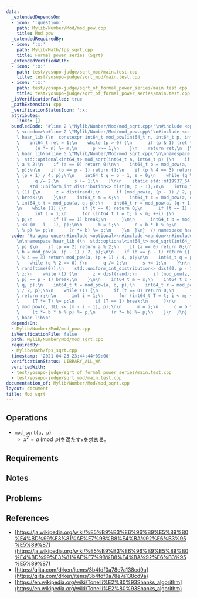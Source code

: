 ```yaml
---
data:
  _extendedDependsOn:
  - icon: ':question:'
    path: Mylib/Number/Mod/mod_pow.cpp
    title: Mod pow
  _extendedRequiredBy:
  - icon: ':x:'
    path: Mylib/Math/fps_sqrt.cpp
    title: Formal power series (Sqrt)
  _extendedVerifiedWith:
  - icon: ':x:'
    path: test/yosupo-judge/sqrt_mod/main.test.cpp
    title: test/yosupo-judge/sqrt_mod/main.test.cpp
  - icon: ':x:'
    path: test/yosupo-judge/sqrt_of_formal_power_series/main.test.cpp
    title: test/yosupo-judge/sqrt_of_formal_power_series/main.test.cpp
  _isVerificationFailed: true
  _pathExtension: cpp
  _verificationStatusIcon: ':x:'
  attributes:
    links: []
  bundledCode: "#line 2 \"Mylib/Number/Mod/mod_sqrt.cpp\"\n#include <optional>\n#include\
    \ <random>\n#line 2 \"Mylib/Number/Mod/mod_pow.cpp\"\n#include <cstdint>\n\nnamespace\
    \ haar_lib {\n  constexpr int64_t mod_pow(int64_t n, int64_t p, int64_t m) {\n\
    \    int64_t ret = 1;\n    while (p > 0) {\n      if (p & 1) (ret *= n) %= m;\n\
    \      (n *= n) %= m;\n      p >>= 1;\n    }\n    return ret;\n  }\n}  // namespace\
    \ haar_lib\n#line 5 \"Mylib/Number/Mod/mod_sqrt.cpp\"\n\nnamespace haar_lib {\n\
    \  std::optional<int64_t> mod_sqrt(int64_t a, int64_t p) {\n    if (p == 2) return\
    \ a % 2;\n    if (a == 0) return 0;\n\n    int64_t b = mod_pow(a, (p - 1) / 2,\
    \ p);\n\n    if (b == p - 1) return {};\n    if (p % 4 == 3) return mod_pow(a,\
    \ (p + 1) / 4, p);\n\n    int64_t q = p - 1, s = 0;\n    while (q % 2 == 0) {\n\
    \      q /= 2;\n      s += 1;\n    }\n\n    static std::mt19937_64 rand(time(0));\n\
    \    std::uniform_int_distribution<> dist(0, p - 1);\n\n    int64_t z;\n    while\
    \ (1) {\n      z = dist(rand);\n      if (mod_pow(z, (p - 1) / 2, p) == p - 1)\
    \ break;\n    }\n\n    int64_t m = s;\n    int64_t c = mod_pow(z, q, p);\n   \
    \ int64_t t = mod_pow(a, q, p);\n    int64_t r = mod_pow(a, (q + 1) / 2, p);\n\
    \n    while (1) {\n      if (t == 0) return 0;\n      if (t == 1) return r;\n\n\
    \      int i = 1;\n      for (int64_t T = t; i < m; ++i) {\n        (T *= T) %=\
    \ p;\n        if (T == 1) break;\n      }\n\n      int64_t b = mod_pow(c, 1LL\
    \ << (m - i - 1), p);\n\n      m = i;\n      c = b * b % p;\n      (t *= b * b\
    \ % p) %= p;\n      (r *= b) %= p;\n    }\n  }\n}  // namespace haar_lib\n"
  code: "#pragma once\n#include <optional>\n#include <random>\n#include \"Mylib/Number/Mod/mod_pow.cpp\"\
    \n\nnamespace haar_lib {\n  std::optional<int64_t> mod_sqrt(int64_t a, int64_t\
    \ p) {\n    if (p == 2) return a % 2;\n    if (a == 0) return 0;\n\n    int64_t\
    \ b = mod_pow(a, (p - 1) / 2, p);\n\n    if (b == p - 1) return {};\n    if (p\
    \ % 4 == 3) return mod_pow(a, (p + 1) / 4, p);\n\n    int64_t q = p - 1, s = 0;\n\
    \    while (q % 2 == 0) {\n      q /= 2;\n      s += 1;\n    }\n\n    static std::mt19937_64\
    \ rand(time(0));\n    std::uniform_int_distribution<> dist(0, p - 1);\n\n    int64_t\
    \ z;\n    while (1) {\n      z = dist(rand);\n      if (mod_pow(z, (p - 1) / 2,\
    \ p) == p - 1) break;\n    }\n\n    int64_t m = s;\n    int64_t c = mod_pow(z,\
    \ q, p);\n    int64_t t = mod_pow(a, q, p);\n    int64_t r = mod_pow(a, (q + 1)\
    \ / 2, p);\n\n    while (1) {\n      if (t == 0) return 0;\n      if (t == 1)\
    \ return r;\n\n      int i = 1;\n      for (int64_t T = t; i < m; ++i) {\n   \
    \     (T *= T) %= p;\n        if (T == 1) break;\n      }\n\n      int64_t b =\
    \ mod_pow(c, 1LL << (m - i - 1), p);\n\n      m = i;\n      c = b * b % p;\n \
    \     (t *= b * b % p) %= p;\n      (r *= b) %= p;\n    }\n  }\n}  // namespace\
    \ haar_lib\n"
  dependsOn:
  - Mylib/Number/Mod/mod_pow.cpp
  isVerificationFile: false
  path: Mylib/Number/Mod/mod_sqrt.cpp
  requiredBy:
  - Mylib/Math/fps_sqrt.cpp
  timestamp: '2021-04-23 23:44:44+09:00'
  verificationStatus: LIBRARY_ALL_WA
  verifiedWith:
  - test/yosupo-judge/sqrt_of_formal_power_series/main.test.cpp
  - test/yosupo-judge/sqrt_mod/main.test.cpp
documentation_of: Mylib/Number/Mod/mod_sqrt.cpp
layout: document
title: Mod sqrt
---
```


## Operations

- `mod_sqrt(a, p)`
	- $x ^ 2 = a \pmod p$を満たす`x`を求める。

## Requirements

## Notes

## Problems

## References

- [https://ja.wikipedia.org/wiki/%E5%B9%B3%E6%96%B9%E5%89%B0%E4%BD%99%E3%81%AE%E7%9B%B8%E4%BA%92%E6%B3%95%E5%89%87](https://ja.wikipedia.org/wiki/%E5%B9%B3%E6%96%B9%E5%89%B0%E4%BD%99%E3%81%AE%E7%9B%B8%E4%BA%92%E6%B3%95%E5%89%87)
- [https://qiita.com/drken/items/3b4fdf0a78e7a138cd9a](https://qiita.com/drken/items/3b4fdf0a78e7a138cd9a)
- [https://en.wikipedia.org/wiki/Tonelli%E2%80%93Shanks_algorithm](https://en.wikipedia.org/wiki/Tonelli%E2%80%93Shanks_algorithm)
